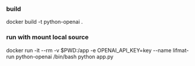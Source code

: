 

### build ###
docker build -t python-openai .

### run with mount local source ###

docker run -it --rm -v $PWD:/app  -e OPENAI_API_KEY=key --name lifmat-run python-openai /bin/bash 
python app.py


